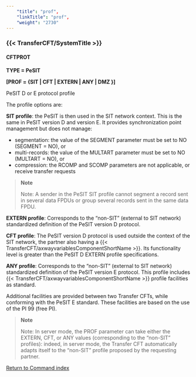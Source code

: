 ```yaml
---
    "title": "prof",
    "linkTitle": "prof",
    "weight": "2730"
---
```

<span id="prof"></span>

### {{< TransferCFT/SystemTitle  >}}

#### CFTPROT

****TYPE = PeSIT****

****[PROF = {SIT &#124; CFT &#124; EXTERN &#124; ANY &#124; DMZ }]****

PeSIT
D or E protocol profile

The profile options are:

****SIT profile****: the
PeSIT is then used in the SIT network context. This is the same in PeSIT version D and version E. It provides synchronization point management but does
not manage:

- segmentation:
    the value of the SEGMENT parameter must be set to NO (SEGMENT = NO), or
- multi-records:
    the value of the MULTART parameter must be set to NO (MULTART = NO), or
- compression:
    the RCOMP and SCOMP parameters are not applicable, or receive
    transfer requests

> **Note**
>
> Note: A sender
> in the PeSIT SIT profile cannot segment a record sent in several data
> FPDUs or group several records sent in the same data FPDU.

****EXTERN profile****:
Corresponds to the “non-SIT” (external to SIT network) standardized definition
of the PeSIT version D protocol.

****CFT profile****: The
PeSIT version D protocol is used outside the context of the SIT network,
the partner also having a {{< TransferCFT/axwayvariablesComponentShortName  >}}. Its functionality level is greater than the PeSIT
D EXTERN profile specifications.

****ANY profile****: Corresponds
to the “non-SIT” (external to SIT network) standardized definition of
the PeSIT version E protocol. This profile includes {{< TransferCFT/axwayvariablesComponentShortName  >}} profile facilities
as standard.

Additional facilities are provided between two Transfer
CFTs, while conforming with the PeSIT E standard.
These facilities are based on the use of the PI 99 (free PI).

> **Note**
>
> Note: In server mode, the PROF parameter
> can take either the EXTERN, CFT, or ANY values (corresponding to the “non-SIT”
> profiles): indeed, in server mode, the Transfer CFT automatically
> adapts itself to the “non-SIT” profile proposed by the requesting partner.

[Return to Command index](../../)
